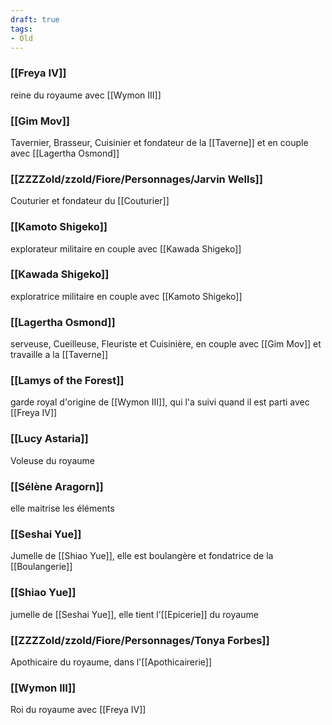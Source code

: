 ```yaml
---
draft: true
tags:
- Old
---
```


### [[Freya IV]]
reine du royaume avec [[Wymon III]]
### [[Gim Mov]]
Tavernier, Brasseur, Cuisinier et fondateur de la [[Taverne]] et en couple avec [[Lagertha Osmond]]
### [[ZZZZold/zzold/Fiore/Personnages/Jarvin Wells]]
Couturier et fondateur du [[Couturier]]
### [[Kamoto Shigeko]]
explorateur militaire en couple avec [[Kawada Shigeko]]
### [[Kawada Shigeko]]
exploratrice militaire en couple avec [[Kamoto Shigeko]]
### [[Lagertha Osmond]]
serveuse, Cueilleuse, Fleuriste et Cuisinière, en couple avec [[Gim Mov]] et travaille a la [[Taverne]]
### [[Lamys of the Forest]]
garde royal d'origine de [[Wymon III]], qui l'a suivi quand il est parti avec [[Freya IV]]
### [[Lucy Astaria]]
Voleuse du royaume
### [[Sélène Aragorn]]
elle maitrise les éléments
### [[Seshai Yue]]
Jumelle de [[Shiao Yue]], elle est boulangère et fondatrice de la [[Boulangerie]]
### [[Shiao Yue]]
jumelle de [[Seshai Yue]], elle tient l'[[Epicerie]] du royaume
### [[ZZZZold/zzold/Fiore/Personnages/Tonya Forbes]]
Apothicaire du royaume, dans l'[[Apothicairerie]]
### [[Wymon III]]
Roi du royaume avec [[Freya IV]]